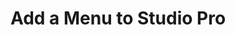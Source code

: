 ---
title: "Add a Menu to Studio Pro"
url: /apidocs-mxsdk/apidocs/extensibility-api/web/dockable-pane-api/
weight: 4
---